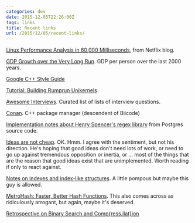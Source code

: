 ```yaml
---
categories: dev
date: 2015-12-05T22:26:00Z
tags: links
title: Recent links
url: /2015/12/05/recent-links/
---
```


[Linux Performance Analysis in 60,000 Milliseconds](http://techblog.netflix.com/2015/11/linux-performance-analysis-in-60s.html), from Netflix blog.

[GDP Growth over the Very Long Run](http://ourworldindata.org/data/growth-and-distribution-of-prosperity/gdp-growth-over-the-very-long-run/). GDP per person over the last 2000 years.

[Google C++ Style Guide](https://google.github.io/styleguide/cppguide.html)

[Tutorial: Building Rumprun Unikernels](https://github.com/rumpkernel/wiki/wiki/Tutorial:-Building-Rumprun-Unikernels)

[Awesome Interviews](https://github.com/MaximAbramchuck/awesome-interviews). Curated list of lists of interview questions.

[Conan](https://www.conan.io/). C++ package manager (descendent of Biicode)

[Implementation notes about Henry Spencer's regex library](https://github.com/postgres/postgres/tree/master/src/backend/regex) from Postgres source code.

[Ideas are not cheap](http://www.tillett.info/2015/08/30/ideas-are-not-cheap/). OK. Hmm. I agree with the sentiment, but not his direction. He's hoping that good ideas don't need lots of work, or need to go up against tremendous opposition or inertia, or ... most of the things that are the reason that good ideas exist that are unimplemented. Worth reading if only to react against.

[Notes on indexes and index-like structures](http://www.dbms2.com/2015/04/16/notes-on-indexes-and-index-like-structures/). A little pompous but maybe this guy is allowed.

[MetroHash: Faster, Better Hash Functions](http://www.jandrewrogers.com/2015/05/27/metrohash/). This also comes across as ridiculously arrogant, but again, maybe it's deserved.

[Retrospective on Binary Search and Comp{ress,ilat}ion](http://www.pvk.ca/Blog/2015/11/29/retrospective-on-binary-search-and-on-compression-slash-compilation/)
